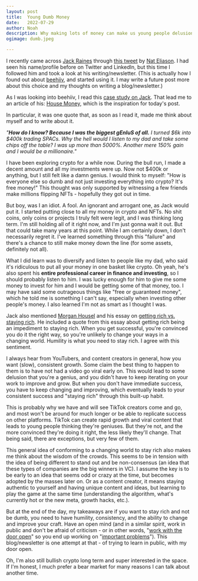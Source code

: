 ```yaml
---
layout: post
title:	Young Dumb Money
date:	2022-07-29
author:	Noah
description: Why making lots of money can make us young people delusional
ogimage: dumb.jpeg

---
```


I recently came across [Jack Raines](https://www.twitter.com/Jack_Raines) through [this tweet](https://twitter.com/nateliason/status/1550572965846290433) by [Nat Eliason](https://twitter.com/nateliason). I had seen his name/profile before on Twitter and LinkedIn, but this time I followed him and took a look at his writing/newsletter. (This is actually how I found out about [beehiiv](https://www.beehiiv.com/), and started using it. I may write a future post more about this choice and my thoughts on writing a blog/newsletter.)

As I was looking into beehiiv, I read this [case study on Jack](https://blog.beehiiv.com/p/case-study-young-money-jack-raines?_gl=1*17nzjel*_ga*NjIzMzEyMjc0LjE2NTg2OTc3NzA.*_ga_E6Y4WLQ2EC*MTY1ODcwMjE3Ni4yLjEuMTY1ODcwNTAzNS4xOQ..&_ga=2.221731416.1554125178.1658704792-623312274.1658697770). That lead me to an article of his: [House Money](https://www.youngmoney.co/p/7a99d58b-2a7b-4e69-8b3c-e94f24a3afe8), which is the inspiration for today's post.

In particular, it was one quote that, as soon as I read it, made me think about myself and to write about it.

_"**How do I know? Because I was the biggest gEnIuS of all.** I turned $6k into $400k trading SPACs. Why the hell would I listen to my dad and take some chips off the table? I was up more than 5000%. Another mere 150% gain and I would be a millionaire."_

I have been exploring crypto for a while now. During the bull run, I made a decent amount and all my investments were up. Now not $400k or anything, but I still felt like a damn genius. I would think to myself: "How is everyone else so dumb and not just investing everything into crypto? It's free money!" This thought was only supported by witnessing a few friends make millions flipping NFTs - hopefully they got out in time.

But boy, was I an idiot. A fool. An ignorant and arrogant one, as Jack would put it. I started putting close to all my money in crypto and NFTs. No shit coins, only coins or projects I truly felt were legit, and I was thinking long term. I'm still holding all of it right now, and I'm just gonna wait it out. But that could take many years at this point. While I am certainly down, I don't necessarily regret it. I've learned something through this "failure" and there's a chance to still make money down the line (for some assets, definitely not all).

What I did learn was to diversify and listen to people like my dad, who said it's ridiculous to put all your money in one basket like crypto. Oh yeah, he's also spent his **entire professional career in finance and investing**, so I should probably listen to him. I was lucky enough for him to give me some money to invest for him and I would be getting some of that money, too. I may have said some outrageous things like "free or guaranteed money", which he told me is something I can't say, especially when investing other people's money. I also learned I'm not as smart as I thought I was.

Jack also mentioned [Morgan Housel](https://twitter.com/morganhousel) and his essay on [getting rich vs. staying rich](https://twitter.com/morganhousel/status/832625079506853888). He included a quote from this essay about getting rich being an impediment to staying rich. When you get successful, you're convinced you do it the right way, so you're unlikely to change your ways in a changing world. Humility is what you need to stay rich. I agree with this sentiment.

I always hear from YouTubers, and content creators in general, how you want (slow), consistent growth. Some claim the best thing to happen to them is to have not had a video go viral early on. This would lead to some delusion that you're a genius, and you didn't have to keep iterating on your work to improve and grow. But when you don't have immediate success, you have to keep changing and improving, which eventually leads to your consistent success and "staying rich" through this built-up habit.

This is probably why we have and will see TikTok creators come and go, and most won't be around for much longer or be able to replicate success on other platforms. TikTok can create rapid growth and viral content that leads to young people thinking they're geniuses. But they're not, and the more convinced they're doing it right, the less likely they'll change. That being said, there are exceptions, but very few of them.

This general idea of conforming to a changing world to stay rich also makes me think about the wisdom of the crowds. This seems to be in tension with the idea of being different to stand out and be non-consensus (an idea that these types of companies are the big winners in VC). I assume the key is to be early to an idea that seems odd or crazy at the time, but becomes adopted by the masses later on. Or as a content creator, it means staying authentic to yourself and having unique content and ideas, but learning to play the game at the same time (understanding the algorithm, what's currently hot or the new meta, growth hacks, etc.).

But at the end of the day, my takeaways are if you want to stay rich and not be dumb, you need to have humility, consistency, and the ability to change and improve your craft. Have an open mind (and in a similar spirit, work in public and don't be afraid of criticism - or in other words, "[work with the door open](https://www.cs.virginia.edu/~robins/YouAndYourResearch.html)" so you end up working on "[important problems](http://www.paulgraham.com/hamming.html)"). This blog/newsletter is one attempt at that - of trying to learn in public, with my door open.

Oh, I'm also still bullish crypto long term and super interested in the space. If I'm honest, I much prefer a bear market for many reasons I can talk about another time.